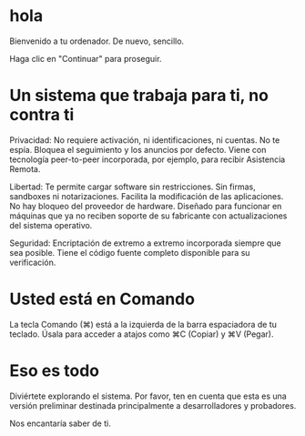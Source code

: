 # hola

Bienvenido a tu ordenador.
De nuevo, sencillo.

Haga clic en "Continuar" para proseguir.

# Un sistema que trabaja para ti, no contra ti

Privacidad: No requiere activación, ni identificaciones, ni cuentas. No te espía. Bloquea el seguimiento y los anuncios por defecto. Viene con tecnología peer-to-peer incorporada, por ejemplo, para recibir Asistencia Remota.

Libertad: Te permite cargar software sin restricciones. Sin firmas, sandboxes ni notarizaciones. Facilita la modificación de las aplicaciones. No hay bloqueo del proveedor de hardware. Diseñado para funcionar en máquinas que ya no reciben soporte de su fabricante con actualizaciones del sistema operativo.

Seguridad: Encriptación de extremo a extremo incorporada siempre que sea posible. Tiene el código fuente completo disponible para su verificación.

# Usted está en Comando

La tecla Comando (⌘) está a la izquierda de la barra espaciadora de tu teclado. Úsala para acceder a atajos como ⌘C (Copiar) y ⌘V (Pegar).

# Eso es todo

Diviértete explorando el sistema. Por favor, ten en cuenta que esta es una versión preliminar destinada principalmente a desarrolladores y probadores.

Nos encantaría saber de ti.
